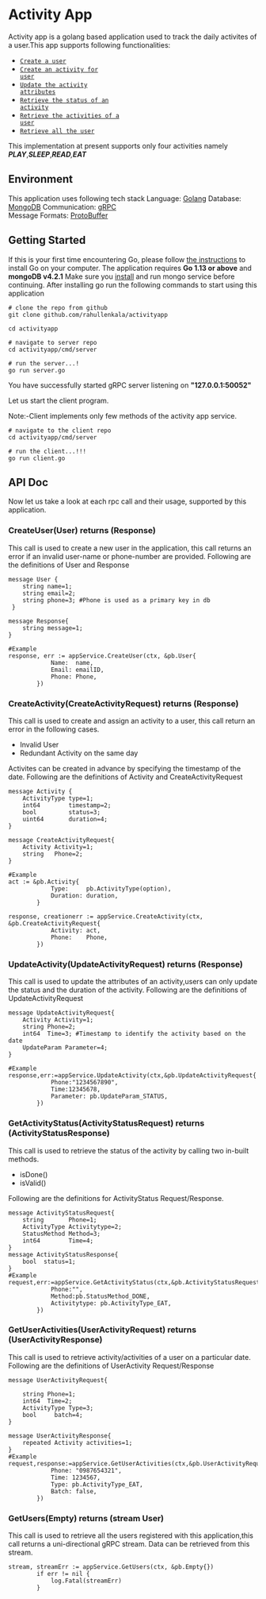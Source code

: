 # Activity App
Activity app is a golang based application used to track the daily activites of a user.This app supports following functionalities:

 - <a  href="#User"><code>Create a user</code></a>
 - <a  href="#Activity"><code>Create an activity for user</code></a>
 - <a  href="#Update"><code>Update the activity attributes</code></a> 
 - <a  href="#Status"><code>Retrieve the status of an activity</code></a>
 - <a  href="#Activities"><code>Retrieve the activities of a user</code></a>
 - <a  href="#Users"><code>Retrieve all the user</code></a>
 
  
  
This implementation at present supports only four activities namely ***PLAY***,***SLEEP***,***READ**,**EAT***



## Environment
This application uses following tech stack 
Language: [Golang](https://golang.org/doc/install) 
Database:  	&nbsp; [MongoDB](https://godoc.org/go.mongodb.org/mongo-driver/mongo) 
Communication: [gRPC](https://grpc.io/docs/languages/go/quickstart/)  
Message Formats: [ProtoBuffer](https://developers.google.com/protocol-buffers)

 
## Getting Started

If this is your first time encountering Go, please follow [the instructions](https://golang.org/doc/install) to install Go on your computer. The application requires **Go 1.13 or above** and **mongoDB v4.2.1**
Make sure  you [install](https://docs.mongodb.com/manual/installation/) and run mongo service before continuing.
After installing go  run the following commands to start using this application

	# clone the repo from github  
    git clone github.com/rahullenkala/activityapp
  
    cd activityapp
    
    # navigate to server repo 
    cd activityapp/cmd/server
    
    # run the server...!
    go run server.go
   
You have successfully started gRPC server listening on **"127.0.0.1:50052"**

 Let  us start the client program.
 
Note:-Client implements only few methods of the activity app service.

    # navigate to the client repo
    cd activityapp/cmd/server
    
    # run the client...!!!
    go run client.go

## API Doc
Now let us take a look at each rpc call and their usage, supported by this application.

<a  name="User"></a>
### CreateUser(User) returns (Response)
This call is used to create a new user in the application, this call returns an error if an invalid user-name or phone-number are provided.
Following are the definitions of User and Response 

    message User {
	    string name=1;
	    string email=2;
	    string phone=3; #Phone is used as a primary key in db
	 }
	 
	message Response{
	    string message=1; 
    }
    
    #Example 
    response, err := appService.CreateUser(ctx, &pb.User{
				Name:  name,
				Email: emailID,
				Phone: Phone,
			})

<a name="Activity"></a>
### CreateActivity(CreateActivityRequest) returns (Response)
This call is used to create and assign an activity to a user, this call return an error in the following cases.

 - Invalid User
 - Redundant Activity on the same day 

Activites can be created in advance by specifying the timestamp of the date.
Following are the definitions of  Activity and CreateActivityRequest
    
    
    message Activity {
	    ActivityType type=1;
	    int64        timestamp=2;
	    bool         status=3;
	    uint64       duration=4;
    }
    
    message CreateActivityRequest{
	    Activity Activity=1;
	    string   Phone=2;   
    }
    
    #Example   
    act := &pb.Activity{
				Type:     pb.ActivityType(option),
				Duration: duration,
			}
			
    response, creationerr := appService.CreateActivity(ctx, &pb.CreateActivityRequest{
				Activity: act,
				Phone:    Phone,
			})

<a  name="Update"></a>
### UpdateActivity(UpdateActivityRequest) returns (Response)
This call is used to update the attributes of an activity,users can only update the status and the duration of the activity.
Following are  the definitions of UpdateActivityRequest

    message UpdateActivityRequest{
	    Activity Activity=1;
	    string Phone=2;
	    int64  Time=3; #Timestamp to identify the activity based on the date 
	    UpdateParam Parameter=4;
    }
  
    #Example 
    response,err:=appService.UpdateActivity(ctx,&pb.UpdateActivityRequest{
				Phone:"1234567890",
				Time:12345678,
				Parameter: pb.UpdateParam_STATUS,	
			})
    
<a  name="Status"></a>
### GetActivityStatus(ActivityStatusRequest) returns (ActivityStatusResponse)
This call is used to retrieve the status of the activity by calling two in-built methods.

 - isDone()
 - isValid()
 
Following are the definitions for ActivityStatus Request/Response.

    message ActivityStatusRequest{
	    string       Phone=1;
	    ActivityType Activitytype=2;
	    StatusMethod Method=3;
	    int64        Time=4;
    }
    message ActivityStatusResponse{
	    bool  status=1; 
    }
    #Example
    request,err:=appService.GetActivityStatus(ctx,&pb.ActivityStatusRequest{
				Phone:"",
				Method:pb.StatusMethod_DONE,
				Activitytype: pb.ActivityType_EAT,
			})

<a  name="Activities"></a>
### GetUserActivities(UserActivityRequest) returns (UserActivityResponse)
This call is used to retrieve activity/activities of a user on a particular date.
Following are the definitions of UserActivity Request/Response

    message UserActivityRequest{

	    string Phone=1;
	    int64  Time=2;
	    ActivityType Type=3;
	    bool     batch=4;
    }
    
    message UserActivityResponse{   
	    repeated Activity activities=1;
    }
    #Example
    request,response:=appService.GetUserActivities(ctx,&pb.UserActivityRequest{
				Phone: "0987654321",
				Time: 1234567,
				Type: pb.ActivityType_EAT,
				Batch: false,
			})
			

<a  name="Users"></a>
### GetUsers(Empty) returns (stream  User)
This call is used to retrieve all the users registered with this application,this call returns a uni-directional gRPC stream. 
Data can be retrieved from this stream.

    stream, streamErr := appService.GetUsers(ctx, &pb.Empty{})
			if err != nil {
				log.Fatal(streamErr)
			}
